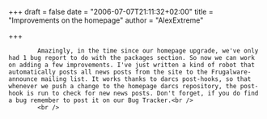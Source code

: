 
+++
draft = false
date = "2006-07-07T21:11:32+02:00"
title = "Improvements on the homepage"
author = "AlexExtreme"

+++

            Amazingly, in the time since our homepage upgrade, we've only had 1 bug report to do with the packages section. So now we can work on adding a few improvements. I've just written a kind of robot that automatically posts all news posts from the site to the Frugalware-announce mailing list. It works thanks to darcs post-hooks, so that whenever we push a change to the homepage darcs repository, the post-hook is run to check for new news posts. Don't forget, if you do find a bug remember to post it on our Bug Tracker.<br />
            <br />
            
        